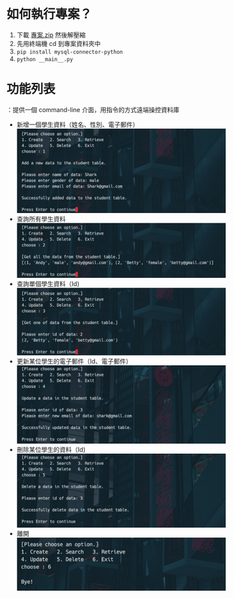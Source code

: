 # 如何執行專案？
1. 下載 [專案.zip](https://github.com/sharkfoolish/remote-database/archive/refs/heads/main.zip) 然後解壓縮
2. 先用終端機 cd 到專案資料夾中
3. `pip install mysql-connector-python`
4. `python __main__.py`


# 功能列表
：提供一個 command-line 介面，用指令的方式遠端操控資料庫
- 新增一個學生資料（姓名、性別、電子郵件）
![create](1.png)
- 查詢所有學生資料
![search](2.png)
- 查詢單個學生資料（Id)
![retrieve](3.png)
- 更新某位學生的電子郵件（Id、電子郵件）
![update](4.png)
- 刪除某位學生的資料（Id)
![delete](5.png)
- 離開
![exit](6.png)

